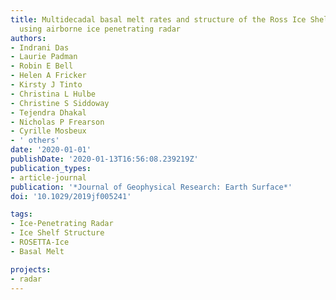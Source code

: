 ```yaml
---
title: Multidecadal basal melt rates and structure of the Ross Ice Shelf, Antarctica,
  using airborne ice penetrating radar
authors:
- Indrani Das
- Laurie Padman
- Robin E Bell
- Helen A Fricker
- Kirsty J Tinto
- Christina L Hulbe
- Christine S Siddoway
- Tejendra Dhakal
- Nicholas P Frearson
- Cyrille Mosbeux
- ' others'
date: '2020-01-01'
publishDate: '2020-01-13T16:56:08.239219Z'
publication_types:
- article-journal
publication: '*Journal of Geophysical Research: Earth Surface*'
doi: '10.1029/2019jf005241'

tags:
- Ice-Penetrating Radar
- Ice Shelf Structure
- ROSETTA-Ice
- Basal Melt

projects:
- radar
---
```

